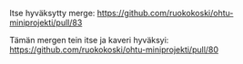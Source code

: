 Itse hyväksytty merge:
https://github.com/ruokokoski/ohtu-miniprojekti/pull/83


Tämän mergen tein itse ja kaveri hyväksyi:
https://github.com/ruokokoski/ohtu-miniprojekti/pull/80
